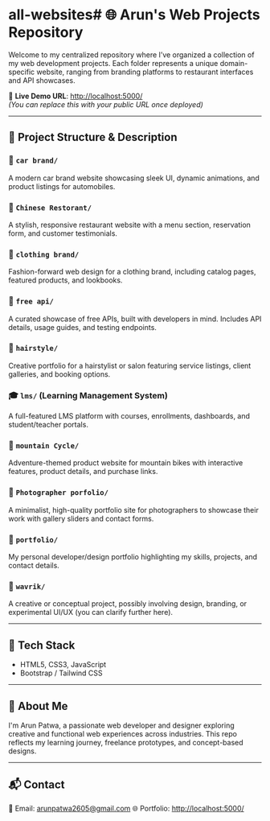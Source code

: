 # all-websites# 🌐 Arun's Web Projects Repository

Welcome to my centralized repository where I’ve organized a collection of my web development projects. Each folder represents a unique domain-specific website, ranging from branding platforms to restaurant interfaces and API showcases.

🔗 **Live Demo URL**: [http://localhost:5000/](http://localhost:5000/)  
*(You can replace this with your public URL once deployed)*

---

## 📁 Project Structure & Description

### 🚗 `car brand/`
A modern car brand website showcasing sleek UI, dynamic animations, and product listings for automobiles.

### 🍜 `Chinese Restorant/`
A stylish, responsive restaurant website with a menu section, reservation form, and customer testimonials.

### 👕 `clothing brand/`
Fashion-forward web design for a clothing brand, including catalog pages, featured products, and lookbooks.

### 🔌 `free api/`
A curated showcase of free APIs, built with developers in mind. Includes API details, usage guides, and testing endpoints.

### 💇 `hairstyle/`
Creative portfolio for a hairstylist or salon featuring service listings, client galleries, and booking options.

### 🎓 `lms/` (Learning Management System)
A full-featured LMS platform with courses, enrollments, dashboards, and student/teacher portals.

### 🚴 `mountain Cycle/`
Adventure-themed product website for mountain bikes with interactive features, product details, and purchase links.

### 📸 `Photographer porfolio/`
A minimalist, high-quality portfolio site for photographers to showcase their work with gallery sliders and contact forms.

### 💼 `portfolio/`
My personal developer/design portfolio highlighting my skills, projects, and contact details.

### 🧠 `wavrik/`
A creative or conceptual project, possibly involving design, branding, or experimental UI/UX (you can clarify further here).

---

## 🔧 Tech Stack
- HTML5, CSS3, JavaScript
- Bootstrap / Tailwind CSS


---

## 📢 About Me
I'm Arun Patwa, a passionate web developer and designer exploring creative and functional web experiences across industries. This repo reflects my learning journey, freelance prototypes, and concept-based designs.

---

## 📬 Contact
📧 Email: arunpatwa2605@gmail.com 
🌐 Portfolio: [http://localhost:5000/](http://localhost:5000/)  
